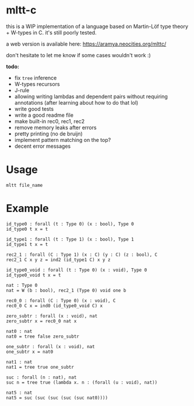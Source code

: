 # mltt-c 
this is a WIP implementation of a language based on Martin-Löf type theory + W-types in C. it's still poorly tested.

a web version is available here: https://aramya.neocities.org/mlttc/

don't hesitate to let me know if some cases wouldn't work :)

**todo:**
- fix ``tree`` inference
- W-types recursors
- J-rule
- allowing writing lambdas and dependent pairs without requiring annotations (after learning about how to do that lol)
- write good tests
- write a good readme file
- make built-in rec0, rec1, rec2
- remove memory leaks after errors
- pretty printing (no de bruijn)
- implement pattern matching on the top? 
- decent error messages

# Usage
```
mltt file_name
```

# Example

```
id_type0 : forall (t : Type 0) (x : bool), Type 0
id_type0 t x = t

id_type1 : forall (t : Type 1) (x : bool), Type 1
id_type1 t x = t

rec2_1 : forall (C : Type 1) (x : C) (y : C) (z : bool), C
rec2_1 C x y z = ind2 (id_type1 C) x y z

id_type0_void : forall (t : Type 0) (x : void), Type 0
id_type0_void t x = t

nat : Type 0
nat = W (b : bool), rec2_1 (Type 0) void one b

rec0_0 : forall (C : Type 0) (x : void), C
rec0_0 C x = ind0 (id_type0_void C) x

zero_subtr : forall (x : void), nat
zero_subtr x = rec0_0 nat x 

nat0 : nat
nat0 = tree false zero_subtr

one_subtr : forall (x : void), nat
one_subtr x = nat0

nat1 : nat
nat1 = tree true one_subtr

suc : forall (n : nat), nat
suc n = tree true (lambda x. n : (forall (u : void), nat))

nat5 : nat 
nat5 = suc (suc (suc (suc (suc nat0))))
